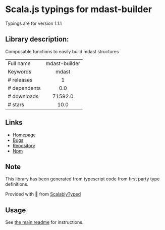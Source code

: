 
# Scala.js typings for mdast-builder

Typings are for version 1.1.1

## Library description:
Composable functions to easily build mdast structures

|                    |                 |
| ------------------ | :-------------: |
| Full name          | mdast-builder |
| Keywords           | mdast |
| # releases         | 1 |
| # dependents       | 0.0 |
| # downloads        | 71592.0 |
| # stars            | 10.0 |

## Links
- [Homepage](https://github.com/mike-north/mdast-builder#readme)
- [Bugs](https://github.com/mike-north/mdast-builder/issues)
- [Repository](https://github.com/mike-north/mdast-builder)
- [Npm](https://www.npmjs.com/package/mdast-builder)
    


## Note
This library has been generated from typescript code from first party type definitions.

Provided with :purple_heart: from [ScalablyTyped](https://github.com/oyvindberg/ScalablyTyped)

## Usage
See [the main readme](../../readme.md) for instructions.


